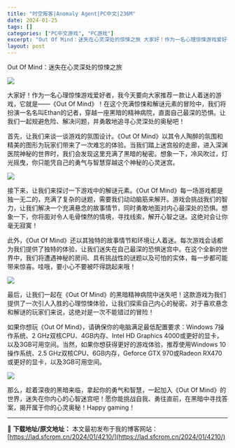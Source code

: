 ```yaml
---
title: "时空叛客|Anomaly Agent|PC中文|236M"
date: 2024-01-25
tags: []
categories: ["PC中文游戏", "PC游戏"]
excerpt: "Out Of Mind：迷失在心灵深处的惊悚之旅 大家好！作为一名心理惊悚游戏爱好者，我今天要向大家推荐一款让人着迷的游戏，它就是——《Out Of Mind》！在这个充满惊悚和解谜元素的冒险中，我们将扮演一名名叫Ethan的记者，穿越一座黑暗的精神病院，直面自己最深的恐惧。让我们一起规避危险、解决&hellip;"
layout: post
---
```


Out Of Mind：迷失在心灵深处的惊悚之旅

<img class="rich_pages wxw-img js_insertlocalimg aligncenter" src="https://lad.sfcrom.cn/wp-content/uploads/2024/01/20240125092947-7813c.jpeg" data-imgfileid="110004265" data-ratio="0.4675" data-s="300,640" data-type="jpeg" data-w="1200" />

大家好！作为一名心理惊悚游戏爱好者，我今天要向大家推荐一款让人着迷的游戏，它就是——《Out Of Mind》！在这个充满惊悚和解谜元素的冒险中，我们将扮演一名名叫Ethan的记者，穿越一座黑暗的精神病院，直面自己最深的恐惧。让我们一起规避危险、解决问题，并勇敢地追寻心灵深处的奥秘吧！

首先，让我们来谈一谈游戏的氛围设计。《Out Of Mind》以其令人陶醉的氛围和精美的图形为玩家们带来了一次难忘的体验。当我们踏上迷宫般的走廊，进入深渊医院神秘的世界时，我们会发现这里充满了黑暗的秘密。想象一下，冷风吹过，灯光摇曳，你只能凭自己的勇气与智慧穿越这个神秘的心灵迷宫。

<img class="rich_pages wxw-img" src="https://lad.sfcrom.cn/wp-content/uploads/2024/01/20240125092948-71fa7.jpeg" data-imgfileid="110004262" data-ratio="0.5625" data-type="jpeg" data-w="1920" data-imgqrcoded="1" />

接下来，让我们来探讨一下游戏中的解谜元素。《Out Of Mind》每一场游戏都是独一无二的，充满了复杂的谜题，需要我们动动脑筋来解开。游戏会挑战我们的智力，让我们解决一个充满悬念的故事情节，同时勇敢地面对内心最深处的恐惧。想象一下，你将面对令人毛骨悚然的情境，寻找线索，解开心智之谜。这绝对会让你毫无寂寞！

此外，《Out Of Mind》还以其独特的故事情节和环境让人着迷。每次游戏会话都为我们提供了独特的体验，让我们迷失在自己最深的恐惧迷宫中。在这个全新的世界中，我们将遭遇神秘的房间、具有挑战性的谜题以及可怕的实体，每一步都可能带来惊喜。哇哦，要小心不要被吓得跳起来哦！

<img class="rich_pages wxw-img" src="https://lad.sfcrom.cn/wp-content/uploads/2024/01/20240125092948-89c4b.jpeg" data-imgfileid="110004263" data-ratio="0.5625" data-type="jpeg" data-w="1920" />

最后，让我们一起在《Out Of Mind》的黑暗精神病院中迷失吧！这款游戏为我们提供了一次引人入胜的心理惊悚体验，让我们探索自己内心的秘密。对于喜欢悬念和解谜的玩家们来说，这绝对是一次不能错过的冒险！

如果你想玩《Out Of Mind》，请确保你的电脑满足最低配置要求：Windows 7操作系统、2 GHz双核CPU、4GB内存、Intel HD Graphics 4000或更好的显卡，以及3GB可用空间。当然，如果你想获得更好的游戏体验，推荐使用Windows 10操作系统、2.5 GHz双核CPU、6GB内存，Geforce GTX 970或Radeon RX470或更好的显卡，以及3GB可用空间。

<img class="rich_pages wxw-img" src="https://lad.sfcrom.cn/wp-content/uploads/2024/01/20240125092948-64e56.jpeg" data-imgfileid="110004264" data-ratio="0.5625" data-type="jpeg" data-w="1920" />

那么，趁着深夜的黑暗来临，拿起你的勇气和智慧，一起加入《Out Of Mind》的世界，迷失在你内心的心智迷宫吧！愿你能挑战自我、勇往直前，在黑暗中寻找答案，揭开属于你的心灵奥秘！Happy gaming！

---
📖 **下载地址/原文地址：** 本文最初发布于我的博客网站：[https://lad.sfcrom.cn/2024/01/4210/](https://lad.sfcrom.cn/2024/01/4210/)
